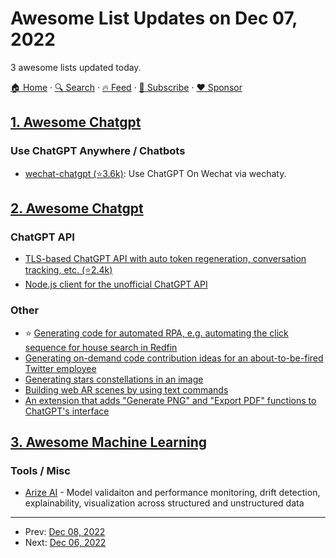 # Awesome List Updates on Dec 07, 2022

3 awesome lists updated today.

[🏠 Home](/README.md) · [🔍 Search](https://www.trackawesomelist.com/search/) · [🔥 Feed](https://www.trackawesomelist.com/rss.xml) · [📮 Subscribe](https://trackawesomelist.us17.list-manage.com/subscribe?u=d2f0117aa829c83a63ec63c2f&id=36a103854c) · [❤️  Sponsor](https://github.com/sponsors/theowenyoung)



## [1. Awesome Chatgpt](/content/Kamigami55/awesome-chatgpt/README.md)

### Use ChatGPT Anywhere / Chatbots

*   [wechat-chatgpt (⭐3.6k)](https://github.com/fuergaosi233/wechat-chatgpt): Use ChatGPT On Wechat via wechaty.

## [2. Awesome Chatgpt](/content/saharmor/awesome-chatgpt/README.md)

### ChatGPT API

*   [TLS-based ChatGPT API with auto token regeneration, conversation tracking, etc. (⭐2.4k)](https://github.com/rawandahmad698/PyChatGPT)
*   [Node.js client for the unofficial ChatGPT API](https://twitter.com/transitive_bs/status/1599913925373399040)

### Other

*   ⭐️ [Generating code for automated RPA, e.g. automating the click sequence for house search in Redfin](https://twitter.com/theaievangelist/status/1599579579064406017)
*   [Generating on-demand code contribution ideas for an about-to-be-fired Twitter employee](https://twitter.com/goodside/status/1599082185402642432)
*   [Generating stars constellations in an image](https://twitter.com/RReverser/status/1599180092621611008)
*   [Building web AR scenes by using text commands](https://twitter.com/stspanho/status/1599367959029288960)
*   [An extension that adds "Generate PNG" and "Export PDF" functions to ChatGPT's interface](https://twitter.com/liadyosef/status/1599484187396145153)

## [3. Awesome Machine Learning](/content/josephmisiti/awesome-machine-learning/README.md)

### Tools / Misc

*   [Arize AI](https://www.arize.com) - Model validaiton and performance monitoring, drift detection, explainability, visualization across structured and unstructured data

---

- Prev: [Dec 08, 2022](/content/2022/12/08/README.md)
- Next: [Dec 06, 2022](/content/2022/12/06/README.md)
